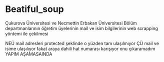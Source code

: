 # Beatiful_soup

Çukurova Üniversitesi ve Necmettin Erbakan Üniversitesi Bölüm departmanlarının öğretim üyelerinin mail ve isim bilgilerinin web scrapping yöntemi ile çekilmesi


NEÜ mail adresleri protected şeklinde o yüzden tam ulaşılmıyor
ÇÜ mail ve isime ulaşılıyor fakat araya dahili hat numarası karışıyor onu çıkaramadım
YAPIM AŞAMASAINDA

